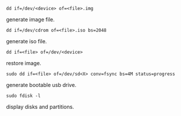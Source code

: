 ```
dd if=/dev/<device> of=<file>.img
```

generate image file.

```
dd if=/dev/cdrom of=<file>.iso bs=2048
```

generate iso file.

```
dd if=<file> of=/dev/<device>
```

restore image.

```
sudo dd if=<file> of=/dev/sd<X> conv=fsync bs=4M status=progress
```

generate bootable usb drive.

```
sudo fdisk -l
```

display disks and partitions.
